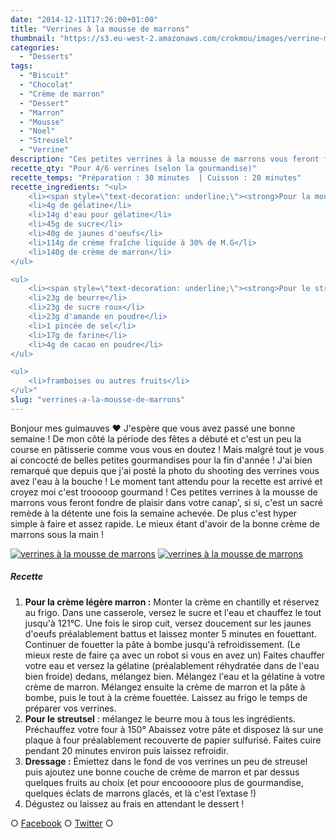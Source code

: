 ```yaml
---
date: "2014-12-11T17:26:00+01:00"
title: "Verrines à la mousse de marrons"
thumbnail: "https://s3.eu-west-2.amazonaws.com/crokmou/images/verrine-mousse-marron-streusel-chocolat-framboise-recette-blog-crokmou.jpg"
categories:
  - "Desserts"
tags:
  - "Biscuit"
  - "Chocolat"
  - "Crème de marron"
  - "Dessert"
  - "Marron"
  - "Mousse"
  - "Noel"
  - "Streusel"
  - "Verrine"
description: "Ces petites verrines à la mousse de marrons vous feront fondre de plaisir en ces fêtes de fin d'année c'est hyper simple à faire et assez rapide."
recette_qty: "Pour 4/6 verrines (selon la gourmandise)"
recette_temps: "Préparation : 30 minutes  | Cuisson : 20 minutes"
recette_ingredients: "<ul>
	<li><span style=\"text-decoration: underline;\"><strong>Pour la mousse légère :</strong></span></li>
	<li>4g de gélatine</li>
	<li>14g d'eau pour gélatine</li>
	<li>45g de sucre</li>
	<li>40g de jaunes d'oeufs</li>
	<li>114g de crème fraîche liquide à 30% de M.G</li>
	<li>140g de crème de marron</li>
</ul>

<ul>
	<li><span style=\"text-decoration: underline;\"><strong>Pour le streusel au chocolat :</strong></span></li>
	<li>23g de beurre</li>
	<li>23g de sucre roux</li>
	<li>23g d'amande en poudre</li>
	<li>1 pincée de sel</li>
	<li>17g de farine</li>
	<li>4g de cacao en poudre</li>
</ul>

<ul>
	<li>framboises ou autres fruits</li>
</ul>"
slug: "verrines-a-la-mousse-de-marrons"
---
```


Bonjour mes guimauves ❤ J'espère que vous avez passé une bonne semaine ! De mon côté la période des fêtes a débuté et c'est un peu la course en pâtisserie comme vous vous en doutez ! Mais malgré tout je vous ai concocté de belles petites gourmandises pour la fin d'année ! J'ai bien remarqué que depuis que j'ai posté la photo du shooting des verrines vous avez l'eau à la bouche ! Le moment tant attendu pour la recette est arrivé et croyez moi c'est trooooop gourmand ! Ces petites verrines à la mousse de marrons vous feront fondre de plaisir dans votre canap', si si, c'est un sacré remède à la détente une fois la semaine achevée. De plus c'est hyper simple à faire et assez rapide. Le mieux étant d'avoir de la bonne crème de marrons sous la main !

[![verrines à la mousse de marrons](https://s3.eu-west-2.amazonaws.com/crokmou/images/verrine-mousse-marron-streusel-chocolat-framboise-recette-blog-crokmou-2.jpg)](https://s3.eu-west-2.amazonaws.com/crokmou/images/verrine-mousse-marron-streusel-chocolat-framboise-recette-blog-crokmou-2.jpg) [![verrines à la mousse de marrons](https://s3.eu-west-2.amazonaws.com/crokmou/images/verrine-mousse-marron-streusel-chocolat-framboise-recette-blog-crokmou-1.jpg)](https://s3.eu-west-2.amazonaws.com/crokmou/images/verrine-mousse-marron-streusel-chocolat-framboise-recette-blog-crokmou-1.jpg)

##### Recette

1.  **Pour la crème légère marron :** Monter la crème en chantilly et réservez au frigo. Dans une casserole, versez le sucre et l'eau et chauffez le tout jusqu'à 121°C. Une fois le sirop cuit, versez doucement sur les jaunes d'oeufs préalablement battus et laissez monter 5 minutes en fouettant. Continuer de fouetter la pâte à bombe jusqu'à refroidissement. (Le mieux reste de faire ça avec un robot si vous en avez un) Faites chauffer votre eau et versez la gélatine (préalablement réhydratée dans de l'eau bien froide) dedans, mélangez bien. Mélangez l'eau et la gélatine à votre crème de marron. Mélangez ensuite la crème de marron et la pâte à bombe, puis le tout à la crème fouettée. Laissez au frigo le temps de préparer vos verrines.
2.  **Pour le streutsel** : mélangez le beurre mou à tous les ingrédients. Préchauffez votre four à 150° Abaissez votre pâte et disposez là sur une plaque à four préalablement recouverte de papier sulfurisé. Faites cuire pendant 20 minutes environ puis laissez refroidir.
3.  **Dressage :** Émiettez dans le fond de vos verrines un peu de streusel puis ajoutez une bonne couche de crème de marron et par dessus quelques fruits au choix (et pour encooooore plus de gourmandise, quelques éclats de marrons glacés, et là c'est l’extase !)
4.  Dégustez ou laissez au frais en attendant le dessert !

○ [Facebook](https://www.facebook.com/crokmou.blog) ○ [Twitter](https://twitter.com/Crokmou) ○